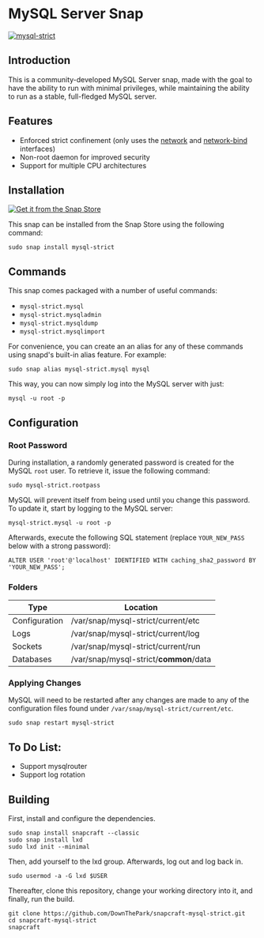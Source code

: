 # MySQL Server Snap
[![mysql-strict](https://snapcraft.io/mysql-strict/badge.svg)](https://snapcraft.io/mysql-strict)

## Introduction

This is a community-developed MySQL Server snap, made with the goal to have the ability to run with minimal privileges, while maintaining the ability to run as a stable, full-fledged MySQL server.

## Features
- Enforced strict confinement (only uses the [network](https://snapcraft.io/docs/network-interface) and [network-bind](https://snapcraft.io/docs/network-bind-interface) interfaces)
- Non-root daemon for improved security
- Support for multiple CPU architectures

## Installation
[![Get it from the Snap Store](https://snapcraft.io/static/images/badges/en/snap-store-black.svg)](https://snapcraft.io/mysql-strict)

This snap can be installed from the Snap Store using the following command:

    sudo snap install mysql-strict

## Commands

This snap comes packaged with a number of useful commands:
- `mysql-strict.mysql`
- `mysql-strict.mysqladmin`
- `mysql-strict.mysqldump`
- `mysql-strict.mysqlimport`

For convenience, you can create an an alias for any of these commands using snapd's built-in alias feature. For example:

    sudo snap alias mysql-strict.mysql mysql

This way, you can now simply log into the MySQL server with just:

    mysql -u root -p

## Configuration

### Root Password
During installation, a randomly generated password is created for the MySQL `root` user. To retrieve it, issue the following command:

    sudo mysql-strict.rootpass

MySQL will prevent itself from being used until you change this password. To update it, start by logging to the MySQL server:

    mysql-strict.mysql -u root -p

Afterwards, execute the following SQL statement (replace `YOUR_NEW_PASS` below with a strong password):
    
    ALTER USER 'root'@'localhost' IDENTIFIED WITH caching_sha2_password BY 'YOUR_NEW_PASS';

### Folders

| Type            | Location                                |
|-----------------|-----------------------------------------|
|Configuration    |/var/snap/mysql-strict/current/etc       |
|Logs             |/var/snap/mysql-strict/current/log       |
|Sockets          |/var/snap/mysql-strict/current/run       |
|Databases        |/var/snap/mysql-strict/**common**/data   |

### Applying Changes

MySQL will need to be restarted after any changes are made to any of the configuration files found under `/var/snap/mysql-strict/current/etc`.

    sudo snap restart mysql-strict

## To Do List:
- Support mysqlrouter
- Support log rotation

## Building

First, install and configure the dependencies.

    sudo snap install snapcraft --classic
    sudo snap install lxd
    sudo lxd init --minimal

Then, add yourself to the lxd group. Afterwards, log out and log back in.

    sudo usermod -a -G lxd $USER

Thereafter, clone this repository, change your working directory into it, and finally, run the build.

    git clone https://github.com/DownThePark/snapcraft-mysql-strict.git
    cd snapcraft-mysql-strict
    snapcraft
